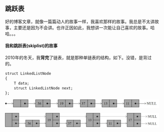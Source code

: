 ## 跳跃表
好的博客文章，就像一篇篇动人的故事一样，我喜欢那样的故事。我总是不太讲故事，主要还是因为不会讲。也许正因如此，我想讲一次能让自己喜欢的故事。哈哈。。。

#### 我和跳跃表(skiplist)的故事
2010年的冬天，我**背完**了链表，就是那种单链表的结构，如下。没错，是背过的。

    struct LinkedListNode
    {
        T data;
        struct LinkedListNode next;
    };

![](https://github.com/WalkingNL/Pics/blob/master/List1.jpg)

![](https://github.com/WalkingNL/Pics/blob/master/SkipList1.jpg)
